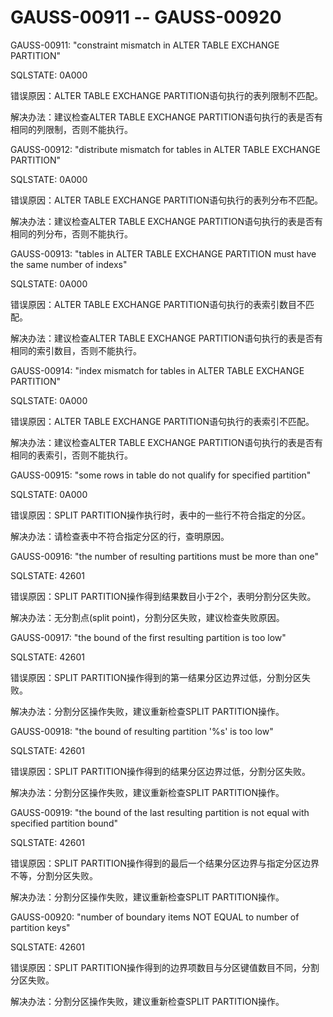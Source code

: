 # GAUSS-00911 -- GAUSS-00920

GAUSS-00911: "constraint mismatch in ALTER TABLE EXCHANGE PARTITION"

SQLSTATE: 0A000

错误原因：ALTER TABLE EXCHANGE PARTITION语句执行的表列限制不匹配。

解决办法：建议检查ALTER TABLE EXCHANGE PARTITION语句执行的表是否有相同的列限制，否则不能执行。

GAUSS-00912: "distribute mismatch for tables in ALTER TABLE EXCHANGE PARTITION"

SQLSTATE: 0A000

错误原因：ALTER TABLE EXCHANGE PARTITION语句执行的表列分布不匹配。

解决办法：建议检查ALTER TABLE EXCHANGE PARTITION语句执行的表是否有相同的列分布，否则不能执行。

GAUSS-00913: "tables in ALTER TABLE EXCHANGE PARTITION must have the same number of indexs"

SQLSTATE: 0A000

错误原因：ALTER TABLE EXCHANGE PARTITION语句执行的表索引数目不匹配。

解决办法：建议检查ALTER TABLE EXCHANGE PARTITION语句执行的表是否有相同的索引数目，否则不能执行。

GAUSS-00914: "index mismatch for tables in ALTER TABLE EXCHANGE PARTITION"

SQLSTATE: 0A000

错误原因：ALTER TABLE EXCHANGE PARTITION语句执行的表索引不匹配。

解决办法：建议检查ALTER TABLE EXCHANGE PARTITION语句执行的表是否有相同的表索引，否则不能执行。

GAUSS-00915: "some rows in table do not qualify for specified partition"

SQLSTATE: 0A000

错误原因：SPLIT PARTITION操作执行时，表中的一些行不符合指定的分区。

解决办法：请检查表中不符合指定分区的行，查明原因。

GAUSS-00916: "the number of resulting partitions must be more than one"

SQLSTATE: 42601

错误原因：SPLIT PARTITION操作得到结果数目小于2个，表明分割分区失败。

解决办法：无分割点\(split point\)，分割分区失败，建议检查失败原因。

GAUSS-00917: "the bound of the first resulting partition is too low"

SQLSTATE: 42601

错误原因：SPLIT PARTITION操作得到的第一结果分区边界过低，分割分区失败。

解决办法：分割分区操作失败，建议重新检查SPLIT PARTITION操作。

GAUSS-00918: "the bound of resulting partition '%s' is too low"

SQLSTATE: 42601

错误原因：SPLIT PARTITION操作得到的结果分区边界过低，分割分区失败。

解决办法：分割分区操作失败，建议重新检查SPLIT PARTITION操作。

GAUSS-00919: "the bound of the last resulting partition is not equal with specified partition bound"

SQLSTATE: 42601

错误原因：SPLIT PARTITION操作得到的最后一个结果分区边界与指定分区边界不等，分割分区失败。

解决办法：分割分区操作失败，建议重新检查SPLIT PARTITION操作。

GAUSS-00920: "number of boundary items NOT EQUAL to number of partition keys"

SQLSTATE: 42601

错误原因：SPLIT PARTITION操作得到的边界项数目与分区键值数目不同，分割分区失败。

解决办法：分割分区操作失败，建议重新检查SPLIT PARTITION操作。
